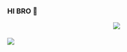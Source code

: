 ### HI BRO 👋



<p align="center">
<img src="https://github-readme-stats.vercel.app/api?username=hbamal&theme=lowcontrast" align="center">
</p>

<h4 align="left"><img src="https://komarev.com/ghpvc/?username=hbamal&style=flat-square&color=39FF14"></h4>


